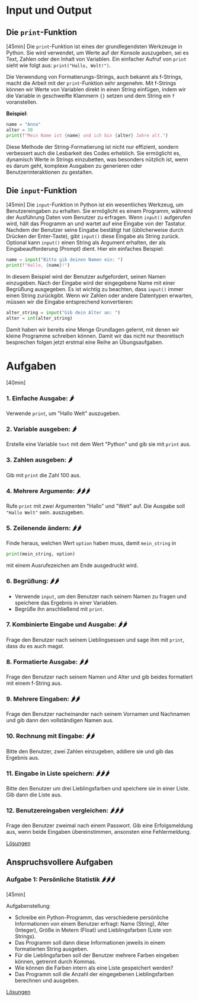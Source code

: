 # Input und Output

## Die `print`-Funktion
[45min]
Die `print`-Funktion ist eines der grundlegendsten Werkzeuge in Python. Sie wird verwendet, um Werte auf der Konsole 
auszugeben, sei es Text, Zahlen oder den Inhalt von Variablen. Ein einfacher Aufruf von `print` sieht wie folgt aus:
`print("Hallo, Welt!")`. 

Die Verwendung von Formatierungs-Strings, auch bekannt als f-Strings, macht die Arbeit mit der `print`-Funktion sehr
angenehm. Mit f-Strings können wir Werte von Variablen direkt in einen String einfügen, indem wir die Variable in 
geschweifte Klammern `{}` setzen und dem String ein `f` voranstellen.

**Beispiel**: 

```python
name = "Anna"
alter = 30
print(f"Mein Name ist {name} und ich bin {alter} Jahre alt.")
```

Diese Methode der String-Formatierung ist nicht nur effizient, sondern verbessert auch die Lesbarkeit des Codes 
erheblich. Sie ermöglicht es, dynamisch Werte in Strings einzubetten, was besonders nützlich ist, wenn es darum geht, 
komplexe Ausgaben zu generieren oder Benutzerinteraktionen zu gestalten.

## Die `input`-Funktion
[45min]
Die `input`-Funktion in Python ist ein wesentliches Werkzeug, um Benutzereingaben zu erhalten. Sie ermöglicht es einem
Programm, während der Ausführung Daten vom Benutzer zu erfragen. Wenn `input()` aufgerufen wird, hält das Programm an
und wartet auf eine Eingabe von der Tastatur. Nachdem der Benutzer seine Eingabe bestätigt hat (üblicherweise 
durch Drücken der Enter-Taste), gibt `input()` diese Eingabe als String zurück. Optional kann `input()` einen 
String als Argument erhalten, der als Eingabeaufforderung (Prompt) dient. Hier ein einfaches Beispiel:

```python
name = input("Bitte gib deinen Namen ein: ")
print(f"Hallo, {name}!")
```

In diesem Beispiel wird der Benutzer aufgefordert, seinen Namen einzugeben. Nach der Eingabe wird der eingegebene 
Name mit einer Begrüßung ausgegeben. Es ist wichtig zu beachten, dass `input()` immer einen String zurückgibt. Wenn wir 
Zahlen oder andere Datentypen erwarten, müssen wir die Eingabe entsprechend konvertieren:

```python
alter_string = input("Gib dein Alter an: ")
alter = int(alter_string)
```

Damit haben wir bereits eine Menge Grundlagen gelernt, mit denen wir kleine Programme schreiben können. Damit wir das 
nicht nur theoretisch besprechen folgen jetzt erstmal eine Reihe an Übungsaufgaben.


# Aufgaben
[40min]


### 1. **Einfache Ausgabe**: 🌶️️
Verwende `print`, um "Hallo Welt" auszugeben. 
### 2. **Variable ausgeben**: 🌶️️
Erstelle eine Variable `text` mit dem Wert "Python" und gib sie mit `print` aus.
### 3. **Zahlen ausgeben**: 🌶️️
Gib mit `print` die Zahl 100 aus. 
### 4. **Mehrere Argumente**: 🌶️️🌶️️🌶️️
Rufe `print` mit _zwei_ Argumenten "Hallo" und "Welt" auf. Die Ausgabe soll `"Hallo Welt"` sein.
auszugeben. 
### 5. **Zeilenende ändern**: 🌶️️🌶️️
Finde heraus, welchen Wert `option` haben muss, damit `mein_string` in 
```python
print(mein_string, option)
```
mit einem Ausrufezeichen am Ende ausgedruckt wird.

### 6. **Begrüßung**: 🌶️️🌶️️
* Verwende `input`, um den Benutzer nach seinem Namen zu fragen und speichere das Ergebnis in
einer Variablen. 
* Begrüße ihn anschließend mit `print`. 

### 7. **Kombinierte Eingabe und Ausgabe**: 🌶️️🌶️️
Frage den Benutzer nach seinem Lieblingsessen und sage ihm mit `print`, dass du 
es auch magst. 
### 8. **Formatierte Ausgabe**: 🌶️️🌶️️
Frage den Benutzer nach seinem Namen und Alter und gib beides formatiert mit einem
f-String aus. 
### 9. **Mehrere Eingaben**: 🌶️️🌶️️
Frage den Benutzer nacheinander nach seinem Vornamen und Nachnamen und gib dann den
vollständigen Namen aus. 
### 10. **Rechnung mit Eingabe**: 🌶️️🌶️️
Bitte den Benutzer, zwei Zahlen einzugeben, addiere sie und gib das Ergebnis aus. 

### 11. **Eingabe in Liste speichern**: 🌶️️🌶️️🌶️️
Bitte den Benutzer um drei Lieblingsfarben und speichere sie in einer Liste. Gib 
dann die Liste aus. 
### 12. **Benutzereingaben vergleichen**: 🌶️️🌶️️🌶️️
Frage den Benutzer zweimal nach einem Passwort. Gib eine Erfolgsmeldung aus, 
wenn beide Eingaben übereinstimmen, ansonsten eine Fehlermeldung.

[Lösungen](solutions.md#lösungen)

## Anspruchsvollere Aufgaben

### **Aufgabe 1: Persönliche Statistik** 🌶️️🌶️️🌶️️

[45min]

Aufgabenstellung:

- Schreibe ein Python-Programm, das verschiedene persönliche Informationen von einem Benutzer erfragt: Name (String), Alter (Integer), Größe in Metern (Float) und Lieblingsfarben (Liste von Strings).
- Das Programm soll dann diese Informationen jeweils in einem formatierten String ausgeben.
- Für die Lieblingsfarben soll der Benutzer mehrere Farben eingeben können, getrennt durch Kommas.
- Wie können die Farben intern als eine Liste gespeichert werden?
- Das Programm soll die Anzahl der eingegebenen Lieblingsfarben berechnen und ausgeben.

[Lösungen](solutions.md#komplex-aufgabe)